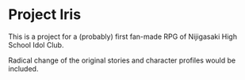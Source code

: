 # Project Iris

This is a project for a (probably) first fan-made RPG of Nijigasaki High School Idol Club.

Radical change of the original stories and character profiles would be included.